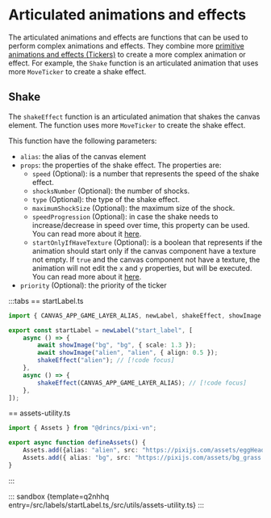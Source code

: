 # Articulated animations and effects

The articulated animations and effects are functions that can be used to perform complex animations and effects. They combine more [primitive animations and effects (Tickers)](/start/canvas-tickers.md) to create a more complex animation or effect. For example, the `Shake` function is an articulated animation that uses more `MoveTicker` to create a shake effect.

## Shake

The `shakeEffect` function is an articulated animation that shakes the canvas element. The function uses more `MoveTicker` to create the shake effect.

This function have the following parameters:

* `alias`: the alias of the canvas element
* `props`: the properties of the shake effect. The properties are:
  * `speed` (Optional): is a number that represents the speed of the shake effect.
  * `shocksNumber` (Optional): the number of shocks.
  * `type` (Optional): the type of the shake effect.
  * `maximumShockSize` (Optional): the maximum size of the shock.
  * `speedProgression` (Optional): in case the shake needs to increase/decrease in speed over time, this property can be used. You can read more about it [here](/start/canvas-tickers.md#speed-progression-property).
  * `startOnlyIfHaveTexture` (Optional): is a boolean that represents if the animation should start only if the canvas component have a texture not empty. If `true` and the canvas component not have a texture, the animation will not edit the `x` and `y` properties, but will be executed. You can read more about it [here](/start/canvas-tickers.md#start-only-if-have-texture-property).
* `priority` (Optional): the priority of the ticker

:::tabs
== startLabel.ts

```ts
import { CANVAS_APP_GAME_LAYER_ALIAS, newLabel, shakeEffect, showImage } from "@drincs/pixi-vn";

export const startLabel = newLabel("start_label", [
    async () => {
        await showImage("bg", "bg", { scale: 1.3 });
        await showImage("alien", "alien", { align: 0.5 });
        shakeEffect("alien"); // [!code focus]
    },
    async () => {
        shakeEffect(CANVAS_APP_GAME_LAYER_ALIAS); // [!code focus]
    },
]);
```

== assets-utility.ts

```ts
import { Assets } from "@drincs/pixi-vn";

export async function defineAssets() {
    Assets.add({alias: "alien", src: "https://pixijs.com/assets/eggHead.png" });
    Assets.add({ alias: "bg", src: "https://pixijs.com/assets/bg_grass.jpg" });
}
```

:::

::: sandbox {template=q2nhhq entry=/src/labels/startLabel.ts,/src/utils/assets-utility.ts}
:::

